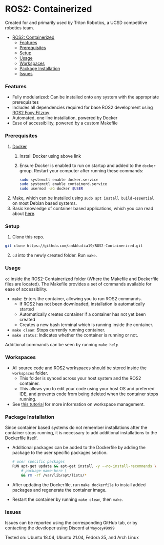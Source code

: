 # ROS2: Containerized

Created for and primarily used by Triton Robotics, a UCSD competitive robotics team.

- [ROS2: Containerized](#ros2-containerized)
  - [Features](#features)
  - [Prerequisites](#prerequisites)
  - [Setup](#setup)
  - [Usage](#usage)
  - [Workspaces](#workspaces)
  - [Package Installation](#package-installation)
  - [Issues](#issues)

### Features

* Fully modularized: Can be installed onto any system with the appropriate prerequisites
* Includes all dependencies required for base ROS2 development using [ROS2 Foxy Fitzroy](https://docs.ros.org/en/foxy/Releases/Release-Foxy-Fitzroy.html)
* Automated, one line installation, powered by Docker
* Ease of accessibility, powered by a custom Makefile

### Prerequisites

1. [Docker](https://docs.docker.com/get-docker/)
   1. Install Docker using above link
   2. Ensure Docker is enabled to run on startup and added to the `docker` group. Restart your computer after running these commands:

      ```bash
      sudo systemctl enable docker.service
      sudo systemctl enable containerd.service
      sudo usermod -aG docker $USER
      ```
2. Make, which can be installed using `sudo apt install build-essential` on most Debian based systems.
3. Basic knowledge of container based applications, which you can read about [here](https://docker-curriculum.com/).

### Setup

1. Clone this repo.

```sh
git clone https://github.com/ankbhatia19/ROS2-Containerized.git
```

2. `cd` into the newly created folder. Run `make`.

### Usage

`cd` inside the ROS2-Containerized folder (Where the Makefile and Dockerfile files are located). The Makefile provides a set of commands available for ease of accessibility.

* `make`: Enters the container, allowing you to run ROS2 commands.
  * If ROS2 has not been downloaded, installation is automatically started
  * Automatically creates container if a container has not yet been created
  * Creates a new bash terminal which is running inside the container.
* `make clean`: Stops currently running container.
* `make status`: Indicates whether the container is running or not.

Additional commands can be seen by running `make help`.

### Workspaces

* All source code and ROS2 workspaces should be stored inside the `workspaces` folder.
  * This folder is synced across your host system and the ROS2 container.
  * This allows you to edit your code using your host OS and preferred IDE, and prevents code from being deleted when the container stops running.
* See [this tutorial](https://docs.ros.org/en/foxy/Tutorials/Workspace/Creating-A-Workspace.html) for more information on workspace management.

### Package Installation

Since container based systems do not remember installations after the container stops running, it is necessary to add additional installations to the Dockerfile itself.

* Additional packages can be added to the Dockerfile by adding the package to the user specific packages section.

  ```bash
  # user specific packages
  RUN apt-get update && apt-get install -y --no-install-recommends \
      # package-name-here \
      && rm -rf /var/lib/apt/lists/*
  ```
* After updating the Dockerfile, run `make dockerfile` to install added packages and regenerate the container image.
* Restart the container by running `make clean`, then `make`.

### Issues

Issues can be reported using the corresponding GitHub tab, or by contacting the developer using Discord at `Waycey#9999`

Tested on: Ubuntu 18.04, Ubuntu 21.04, Fedora 35, and Arch Linux
